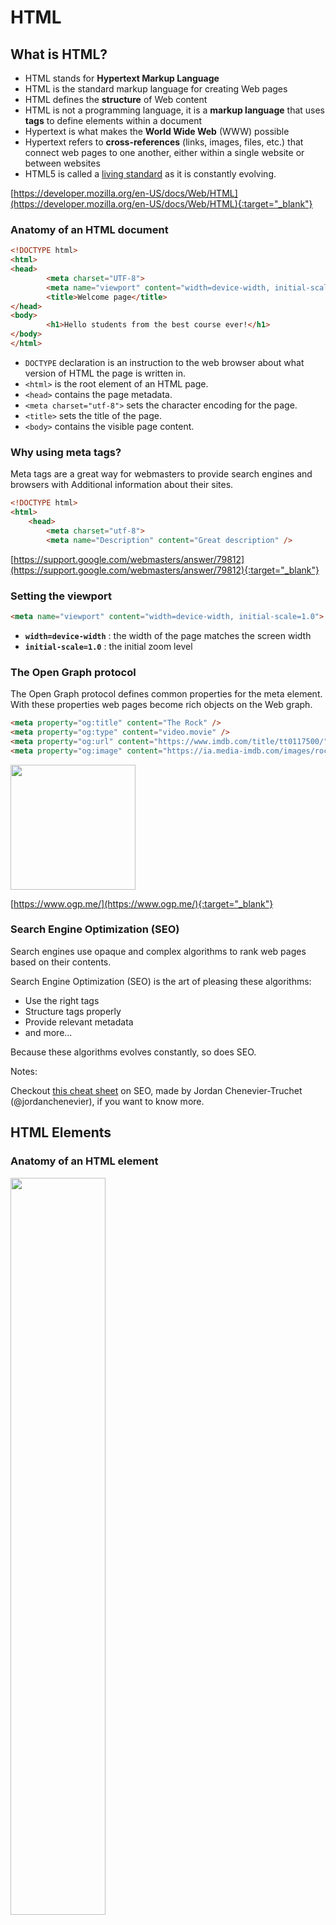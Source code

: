 # HTML

##  What is HTML?

- HTML stands for **Hypertext Markup Language**
- HTML is the standard markup language for creating Web pages
- HTML defines the **structure** of Web content 
- HTML is not a programming language, it is a **markup language** that uses **tags** to define elements within a document
- Hypertext is what makes the **World Wide Web** (WWW) possible 
- Hypertext refers to **cross-references** (links, images, files, etc.) that connect web pages to one another, either within a single website or between websites
- HTML5 is called a [living standard](https://html.spec.whatwg.org/) as it is constantly evolving.

[https://developer.mozilla.org/en-US/docs/Web/HTML](https://developer.mozilla.org/en-US/docs/Web/HTML){:target="_blank"}

### Anatomy of an HTML document

```html
<!DOCTYPE html>
<html>
<head>
		<meta charset="UTF-8">
		<meta name="viewport" content="width=device-width, initial-scale=1.0">
		<title>Welcome page</title>
</head>
<body>
		<h1>Hello students from the best course ever!</h1>
</body>
</html>
```

- `DOCTYPE` declaration is an instruction to the web browser about what version of HTML the page is written in.
- `<html>` is the root element of an HTML page.
- `<head>` contains the page metadata.
- `<meta charset="utf-8">` sets the character encoding for the page.
- `<title>` sets the title of the page.
- `<body>` contains the visible page content.

### Why using meta tags?

Meta tags are a great way for webmasters to provide search engines and browsers with Additional information about their sites.

```html
<!DOCTYPE html>
<html>
	<head>
		<meta charset="utf-8">
		<meta name="Description" content="Great description" />
```

[https://support.google.com/webmasters/answer/79812](https://support.google.com/webmasters/answer/79812){:target="_blank"}

### Setting the viewport

```html
<meta name="viewport" content="width=device-width, initial-scale=1.0">
```

- **`width=device-width`** : the width of the page matches the screen width
- **`initial-scale=1.0`** : the initial zoom level

### The Open Graph protocol

The Open Graph protocol defines common properties for the meta element.
With these properties web pages become rich objects on the Web graph. 

```html
<meta property="og:title" content="The Rock" />
<meta property="og:type" content="video.movie" />
<meta property="og:url" content="https://www.imdb.com/title/tt0117500/" />
<meta property="og:image" content="https://ia.media-imdb.com/images/rock.jpg" />
```

<img src="assets/ogp.png" style="width: 200px;" />

[https://www.ogp.me/](https://www.ogp.me/){:target="_blank"}

### Search Engine Optimization (SEO)

Search engines use opaque and complex algorithms to rank web pages based on their contents.

Search Engine Optimization (SEO) is the art of pleasing these algorithms:

- Use the right tags
- Structure tags properly
- Provide relevant metadata
- and more...

Because these algorithms evolves constantly, so does SEO.

Notes:

Checkout [this cheat sheet](https://media.licdn.com/dms/image/D4E22AQHFvZB9cmxE0w/feedshare-shrink_2048_1536/0/1690273401018?e=1697673600&v=beta&t=_arwaE_ZkkK9vd7hI_Ny18jneiZyvCPeaIW38sy4Z3Y) on SEO, made by Jordan Chenevier-Truchet (@jordanchenevier), if you want to know more.

## HTML Elements

### Anatomy of an HTML element

<img src="assets/html_basic.png" style="width: 55%">

Notes:

An HTML element:
- starts with an **opening tag**
- may have some **content**
- stops with a **closing tag**

### Attributes of an element

<img src="assets/html_attribute.png" style="width: 80%">

**Attributes** are a key-value pair, specified in the **opening tag**.

They give more information about the element, for example

- the `id` attribute gives an identifier to the element that is unique in the document,
- the `class` attribute assigns a class to the element, usually used to style it,
- the `style` attribute provides CSS properties to style the element.

Notes:

The format of an attribute is always `name="value"`.

### Text elements

Headings:

```html
<h1>Heading 1</h1>
<h2>Heading 2</h2>
<h3>Heading 3</h3>
```

Paragraph:

```html
<p>Paragraph</p>
```

Line break:

```html
<br />
```

Horizontal line:

```html
<hr />
```

Formatting:

```html
<i>italic</i> <b>bold</b> <u>underline</u>
```

### Hyperlink element

```html
<a href="https://www.heig-vd.ch" title="Heig-vd" target="_blank">Heig-vd</a>
```

```html
<a href="mailto:username@email.com?subject=hello&body=world!">Hello World!</a>
```

Specifies a hyperlink to another location.

- `href` : URL of the linked webpage
- `title` : text to display as a tooltip when hovering over the link
- `target` : where to open the linked document (e.g., `_blank` opens the document in a new tab)

### Media elements

The image element must have an `src` (image url) and `alt` (caption of the image) attribute.

```html
<img src="image.jpg" alt="caption" />
```

The audio element requires special permissions to autoplay.

```html
<audio src="audio.mp3"></audio>
```

The canvas element allows for dynamic, scriptable rendering of 2D and 3D shapes.

```html
<canvas></canvas>
```

Notes:

It is very bad practice to ommit the `alt` attribute of an image. In addition to being displayed when hovering over the image, it is used by screen readers to describe the image to visually impaired users. Accessibility is a crucial aspect of web development.


### Nested lists

Numbered lists and enumerations can be nested.

```html
<ol>
  <li>A</li>
  <li>B 
    <ul>
      <li>C</li>
      <li>D</li>
      <li>E</li>
    </ul>
  </li>
  <li>F</li>
</ol>
```

- `ol` is the root tag for **o**rdered **l**ists
- `ul` is the root tag for **u**nordered **l**ists
- `li` is a **l**ist **i**tem


### Tables

Tables should only be used for tabular data, not for layout.

```html
<table>
    <!-- row -->
    <tr>
        <!-- header column -->
        <th>Student ID</th>
        <th>Grade</th>
    </tr>
    <tr>
        <!-- regular column -->
        <td>4</td>
        <td>5</td>
    </tr>
    <tr>
        <!-- merged columns -->
        <td colspan="2">6</td>
    </tr>
</table>
```

- `tr` is a **t**able **r**ow
- `td` is a **t**able **d**ata, i.e. a regular cell
- `th` is a **t**able **h**eader, i.e. a header cell

The `colspan` and `rowspan` attributes are used to merge cells.

### HTML Forms    

HTML Forms are one of the main points of interaction between a user and a web site or application. Forms allow users to enter data, generally sending that data to the web server.

The `<form>` element defines a form.

```html
<form action='/articles/' method='POST'>
    <label for="email">E-mail:</label>
    <input type="email" id="email" name="email" />
    <label>Title:
        <input type="text" id="title" name="title" />
    </label>
    <label for="content">Content:</label>
    <textarea id="content" name="content" />
    <button type="submit">Save</button>
</form>
```

- The `action` attribute defines the location (URL) where the form should be sent when it is submitted.
- The `method` attribute defines which HTTP method to send the data with (it can be "get" or "post").

[https://developer.mozilla.org/en-US/docs/Learn/HTML/Forms/Your_first_HTML_form](https://developer.mozilla.org/en-US/docs/Learn/HTML/Forms/Your_first_HTML_form){:target="_blank"}

### HTML Input Element

There exist many types of input elements, each with its own behavior and set of attributes.

Some of the available types are: `text`, `password`, `submit`, `hidden`, `radio`, `checkbox`, `file`, `email`, `url`, `date`, `url`, etc.

Common attributes are

- `name`: the name of the input, which is submitted with the form data.
- `value`: the default value of the input.
- `placeholder`: the text that appears within the input when empty.
- `required`: indicates that the input is mandatory. Submission will be blocked if the input is empty.
- `readonly`: indicates that the input cannot be edited.

[https://developer.mozilla.org/en-US/docs/Web/HTML/Element/input](https://developer.mozilla.org/en-US/docs/Web/HTML/Element/input){:target="_blank"}

### Semantic elements

Header:

```html
<header></header>
```

Navigation:

```html
<nav></nav>
```

Main (dominant content of the body):

```html
<main></main>
```

Footer:

```html
<footer></footer>
```

Division (content block):

```html
<div></div>
```

Article (self-contained composition in a document):

```html
<article></article>
```

Section (generic content block):

```html
<section></section>
```

Aside (content related to the main content):

```html
<aside></aside>
```

Notes:

Using semantic elements is important for accessibility and SEO, because it helps screen readers and search engines to understand the structure of the page.

### A growing list of elements
[https://developer.mozilla.org/en-US/docs/Web/HTML/Element](https://developer.mozilla.org/en-US/docs/Web/HTML/Element){:target="_blank"}

## HTML Entities

A character sequence that begins with an ampersand (&) and ends with a semicolon (;), used to describe special or reserved characters.

<table>
    <tr>
        <th>Character</th>
        <th>Entity</th>
        <th>Note</th>
    </tr>
    <tr>
        <td>&</td>
        <td><code>&&#8203amp;</code></td>
        <td>Interpreted as the beginning of an entity or character reference.</td>
    </tr>
    <tr>
        <td><</td>
        <td><code>&&#8203lt;</code></td>
        <td>Interpreted as the beginning of a tag.</td>
    </tr>
    <tr>
        <td>></td>
        <td><code>&&#8203gt;</code></td>
        <td>Interpreted as the end of a tag.</td>
    </tr>
    <tr>
        <td>"</td>
        <td><code>&&#8203quot;</code></td>
        <td>Interpreted as the beginning or end of an attribute value.</td>
    </tr>
</table>

https://developer.mozilla.org/en-US/docs/Glossary/Entity
